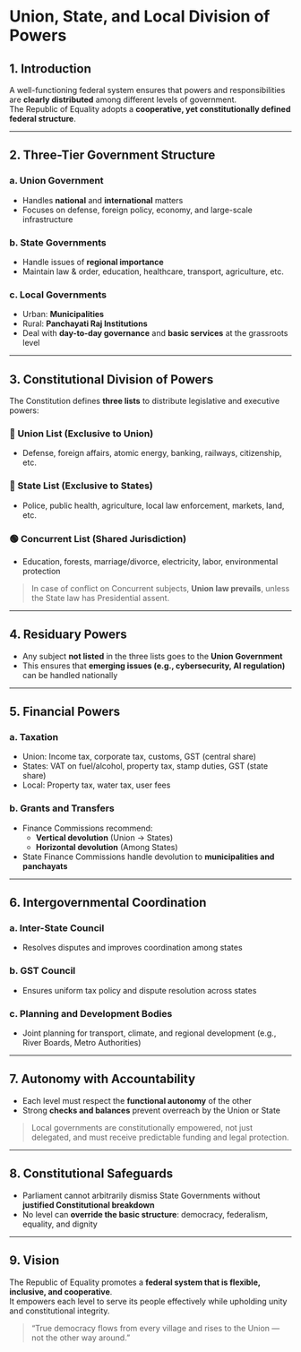 # Union, State, and Local Division of Powers

## 1. Introduction

A well-functioning federal system ensures that powers and responsibilities are **clearly distributed** among different levels of government.  
The Republic of Equality adopts a **cooperative, yet constitutionally defined federal structure**.

---

## 2. Three-Tier Government Structure

### a. Union Government
- Handles **national** and **international** matters
- Focuses on defense, foreign policy, economy, and large-scale infrastructure

### b. State Governments
- Handle issues of **regional importance**
- Maintain law & order, education, healthcare, transport, agriculture, etc.

### c. Local Governments
- Urban: **Municipalities**
- Rural: **Panchayati Raj Institutions**
- Deal with **day-to-day governance** and **basic services** at the grassroots level

---

## 3. Constitutional Division of Powers

The Constitution defines **three lists** to distribute legislative and executive powers:

### 🔹 Union List (Exclusive to Union)
- Defense, foreign affairs, atomic energy, banking, railways, citizenship, etc.

### 🔸 State List (Exclusive to States)
- Police, public health, agriculture, local law enforcement, markets, land, etc.

### 🟢 Concurrent List (Shared Jurisdiction)
- Education, forests, marriage/divorce, electricity, labor, environmental protection

> In case of conflict on Concurrent subjects, **Union law prevails**, unless the State law has Presidential assent.

---

## 4. Residuary Powers

- Any subject **not listed** in the three lists goes to the **Union Government**
- This ensures that **emerging issues (e.g., cybersecurity, AI regulation)** can be handled nationally

---

## 5. Financial Powers

### a. Taxation
- Union: Income tax, corporate tax, customs, GST (central share)
- States: VAT on fuel/alcohol, property tax, stamp duties, GST (state share)
- Local: Property tax, water tax, user fees

### b. Grants and Transfers
- Finance Commissions recommend:
  - **Vertical devolution** (Union → States)
  - **Horizontal devolution** (Among States)
- State Finance Commissions handle devolution to **municipalities and panchayats**

---

## 6. Intergovernmental Coordination

### a. Inter-State Council
- Resolves disputes and improves coordination among states

### b. GST Council
- Ensures uniform tax policy and dispute resolution across states

### c. Planning and Development Bodies
- Joint planning for transport, climate, and regional development (e.g., River Boards, Metro Authorities)

---

## 7. Autonomy with Accountability

- Each level must respect the **functional autonomy** of the other
- Strong **checks and balances** prevent overreach by the Union or State

> Local governments are constitutionally empowered, not just delegated, and must receive predictable funding and legal protection.

---

## 8. Constitutional Safeguards

- Parliament cannot arbitrarily dismiss State Governments without **justified Constitutional breakdown**
- No level can **override the basic structure**: democracy, federalism, equality, and dignity

---

## 9. Vision

The Republic of Equality promotes a **federal system that is flexible, inclusive, and cooperative**.  
It empowers each level to serve its people effectively while upholding unity and constitutional integrity.

> “True democracy flows from every village and rises to the Union — not the other way around.”